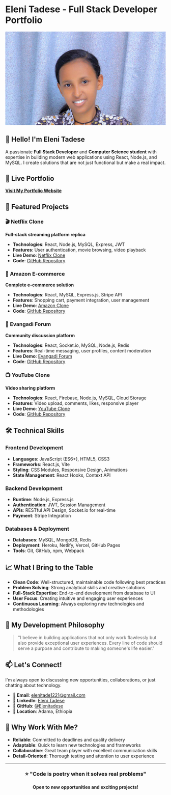 # Eleni Tadese - Full Stack Developer Portfolio

![Portfolio Banner](src/assets/elenifoto.jpg)

## 👋 Hello! I'm Eleni Tadese

A passionate **Full Stack Developer** and **Computer Science student** with expertise in building modern web applications using React, Node.js, and MySQL. I create solutions that are not just functional but make a real impact.

## 🚀 Live Portfolio

**[Visit My Portfolio Website](https://elenitadese.github.io/MY-PORTOFOLIO/)**

## 💼 Featured Projects

### 🎬 Netflix Clone
**Full-stack streaming platform replica**
- **Technologies**: React, Node.js, MySQL, Express, JWT
- **Features**: User authentication, movie browsing, video playback
- **Live Demo**: [Netflix Clone](https://your-netflix-clone.netlify.app)
- **Code**: [GitHub Repository](https://github.com/Elenitadese/netflix-clone)

### 🛒 Amazon E-commerce
**Complete e-commerce solution**
- **Technologies**: React, MySQL, Express.js, Stripe API
- **Features**: Shopping cart, payment integration, user management
- **Live Demo**: [Amazon Clone](https://your-amazon-clone.vercel.app)
- **Code**: [GitHub Repository](https://github.com/Elenitadese/amazon-clone)

### 💬 Evangadi Forum
**Community discussion platform**
- **Technologies**: React, Socket.io, MySQL, Node.js, Redis
- **Features**: Real-time messaging, user profiles, content moderation
- **Live Demo**: [Evangadi Forum](https://your-forum-app.herokuapp.com)
- **Code**: [GitHub Repository](https://github.com/Elenitadese/evangadi-forum)

### 📺 YouTube Clone
**Video sharing platform**
- **Technologies**: React, Firebase, Node.js, MySQL, Cloud Storage
- **Features**: Video upload, comments, likes, responsive player
- **Live Demo**: [YouTube Clone](https://your-youtube-clone.firebaseapp.com)
- **Code**: [GitHub Repository](https://github.com/Elenitadese/youtube-clone)

## 🛠️ Technical Skills

### Frontend Development
- **Languages**: JavaScript (ES6+), HTML5, CSS3
- **Frameworks**: React.js, Vite
- **Styling**: CSS Modules, Responsive Design, Animations
- **State Management**: React Hooks, Context API

### Backend Development
- **Runtime**: Node.js, Express.js
- **Authentication**: JWT, Session Management
- **APIs**: RESTful API Design, Socket.io for real-time
- **Payment**: Stripe Integration

### Databases & Deployment
- **Databases**: MySQL, MongoDB, Redis
- **Deployment**: Heroku, Netlify, Vercel, GitHub Pages
- **Tools**: Git, GitHub, npm, Webpack

## 📈 What I Bring to the Table

- **Clean Code**: Well-structured, maintainable code following best practices
- **Problem Solving**: Strong analytical skills and creative solutions
- **Full-Stack Expertise**: End-to-end development from database to UI
- **User Focus**: Creating intuitive and engaging user experiences
- **Continuous Learning**: Always exploring new technologies and methodologies

## 🎯 My Development Philosophy

> "I believe in building applications that not only work flawlessly but also provide exceptional user experiences. Every line of code should serve a purpose and contribute to making someone's life easier."

## 📫 Let's Connect!

I'm always open to discussing new opportunities, collaborations, or just chatting about technology.

- **📧 Email**: [elenitade1221@gmail.com](mailto:elenitade1221@gmail.com)
- **💼 LinkedIn**: [Eleni Tadese](https://linkedin.com/in/eleni-tadese)
- **🐙 GitHub**: [@Elenitadese](https://github.com/Elenitadese)
- **📍 Location**: Adama, Ethiopia

## 🌟 Why Work With Me?

- **Reliable**: Committed to deadlines and quality delivery
- **Adaptable**: Quick to learn new technologies and frameworks
- **Collaborative**: Great team player with excellent communication skills
- **Detail-Oriented**: Thorough testing and attention to user experience

---

<div align="center">

### ⭐ "Code is poetry when it solves real problems"

**Open to new opportunities and exciting projects!**

</div>